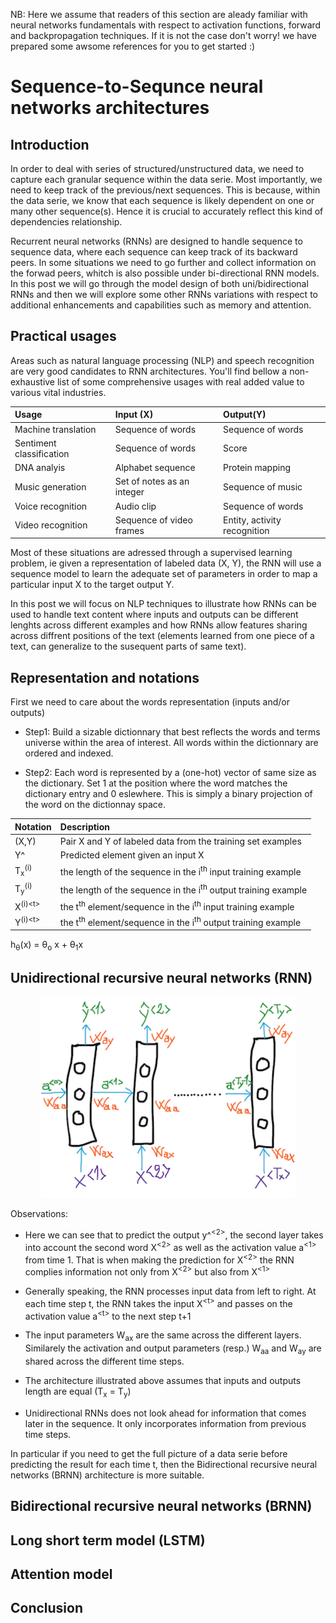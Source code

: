 NB: Here we assume that readers of this section are aleady familiar with neural networks fundamentals with respect to activation functions, forward and backpropagation techniques. 
If it is not the case don't worry! we have prepared some awsome references for you to get started :)

# Sequence-to-Sequnce neural networks architectures
## Introduction 

In order to deal with series of structured/unstructured data, we need to capture each granular sequence within the data serie. Most importantly, we need to keep track of the previous/next sequences. This is because, within the data serie, we know that each sequence is likely dependent on one or many other sequence(s). Hence it is crucial to accurately reflect this kind of dependencies relationship.

Recurrent neural networks (RNNs) are designed to handle sequence to sequence data, where each sequence can keep track of its backward peers. In some situations we need to go further and collect information on the forwad peers, whitch is also possible under bi-directional RNN models. In this post we will go through the model design of both uni/bidirectional RNNs and then we will explore some other RNNs variations with respect to additional enhancements and capabilities such as memory and attention.

## Practical usages
Areas such as natural language processing (NLP) and speech recognition are very good candidates to RNN architectures. You'll find bellow a non-exhaustive list of some comprehensive usages with real added value to various vital industries.

| Usage | Input (X) | Output(Y) |
| :--- | :--- | :--- |
Machine translation | Sequence of words | Sequence of words |
Sentiment classification | Sequence of words | Score |
DNA analyis | Alphabet sequence | Protein mapping |
Music generation | Set of notes as an integer | Sequence of music |
Voice recognition | Audio clip | Sequence of words |
Video recognition | Sequence of video frames | Entity, activity recognition|

Most of these situations are adressed through a supervised learning problem, ie given a representation of labeled data (X, Y), the RNN will use a sequence model to learn the adequate set of parameters in order to map a particular input X to the target output Y. 

In this post we will focus on NLP techniques to illustrate how RNNs can be used to handle text content where inputs and outputs can be different lenghts across different examples and how RNNs allow features sharing across diffrent positions of the text (elements learned from one piece of a text, can generalize to the susequent parts of same text).

## Representation and notations 

First we need to care about the words representation (inputs and/or outputs)

- Step1: Build a sizable dictionnary that best reflects the words and terms universe within the area of interest. All words within the dictionnary are ordered and indexed.

- Step2: Each word is represented by a (one-hot) vector of same size as the dictionary. Set 1 at the position where the word matches the dictionary entry and 0 eslewhere. This is simply a binary projection of the word on the dictionnay space.

| Notation | Description |
| :--- | :--- |
| (X,Y) | Pair X and Y of labeled data from the training set examples |
| Y^ | Predicted element given an input X |
| T<sub>x</sub><sup>(i)</sup> | the length of the sequence in the i<sup>th</sup> input training example|
| T<sub>y</sub><sup>(i)</sup> | the length of the sequence in the i<sup>th</sup> output training example||
| X<sup>(i)\<t\></sup> | the t<sup>th</sup> element/sequence in the i<sup>th</sup> input training example |
| Y<sup>(i)\<t\></sup> |the t<sup>th</sup> element/sequence in the i<sup>th</sup> output training example |

h<sub>&theta;</sub>(x) = &theta;<sub>o</sub> x + &theta;<sub>1</sub>x  


## Unidirectional recursive neural networks (RNN)

<p align="center">
   <img  src="./rnn.png">
</p>

Observations:

- Here we can see that to predict the output y^<sup>\<2\></sup>, the second layer takes into account the second word X<sup>\<2\></sup> as well as the activation value a<sup>\<1\></sup> from time 1. That is when making the prediction for X<sup>\<2\></sup> the RNN complies information not only from  X<sup>\<2\></sup> but also from  X<sup>\<1\></sup>
   
- Generally speaking, the RNN processes input data from left to right. At each time step t, the RNN takes the input X<sup>\<t\></sup> and passes on the activation value a<sup>\<t\></sup> to the next step t+1

- The input parameters W<sub>ax</sub> are the same across the different layers. Similarely the activation and output parameters (resp.) W<sub>aa</sub> and W<sub>ay</sub> are shared across the different time steps.

- The architecture illustrated above assumes that inputs and outputs length are equal (T<sub>x</sub> = T<sub>y</sub>)

- Unidirectional RNNs does not look ahead for information that comes later in the sequence. It only incorporates information from previous time steps. 

In particular if you need to get the full picture of a data serie before predicting the result for each time t, then the Bidirectional recursive neural networks (BRNN) architecture is more suitable.

## Bidirectional recursive neural networks (BRNN)

## Long short term model (LSTM)
## Attention model

## Conclusion
